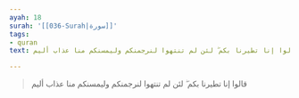 ```yaml
---
ayah: 18
surah: '[[036-Surah|سورة]]'
tags:
- quran
text: قالوا إنا تطيرنا بكم ۖ لئن لم تنتهوا لنرجمنكم وليمسنكم منا عذاب أليم

---
```

> قالوا إنا تطيرنا بكم ۖ لئن لم تنتهوا لنرجمنكم وليمسنكم منا عذاب أليم
